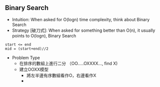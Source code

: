 ## Binary Search
  - Intuition: When asked for O(logn) time complexity, think about Binary Search
  - Strategy [破刀式]: When asked for something better than O(n), it usually points to O(logn), Binary Search
  
  ```
  start <= end
  mid = (start+end)//2
  ```
  - Problem Type
    - 在排序的數組上進行二分 （OO.....OXXXX..., find X) 
    - 建立OOXX模型
      - 將左半邊有序數組看作O，右邊看作X
      - 
 

